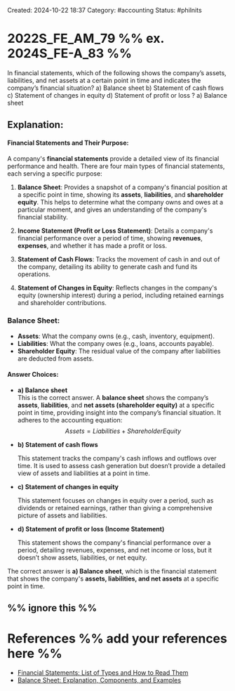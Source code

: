 Created: 2024-10-22 18:37
Category: #accounting 
Status: #philnits



# 2022S_FE_AM_79 %% ex. 2024S_FE-A_83 %%

In financial statements, which of the following shows the company’s assets, liabilities, and net assets at a certain point in time and indicates the company’s financial situation?
a) Balance sheet
b) Statement of cash flows
c) Statement of changes in equity
d) Statement of profit or loss
? 
a) Balance sheet
## **Explanation:**

#### **Financial Statements and Their Purpose:**

A company's **financial statements** provide a detailed view of its financial performance and health. There are four main types of financial statements, each serving a specific purpose:

1. **Balance Sheet**: Provides a snapshot of a company's financial position at a specific point in time, showing its **assets**, **liabilities**, and **shareholder equity**. This helps to determine what the company owns and owes at a particular moment, and gives an understanding of the company's financial stability.

2. **Income Statement (Profit or Loss Statement)**: Details a company's financial performance over a period of time, showing **revenues**, **expenses**, and whether it has made a profit or loss.

3. **Statement of Cash Flows**: Tracks the movement of cash in and out of the company, detailing its ability to generate cash and fund its operations.

4. **Statement of Changes in Equity**: Reflects changes in the company's equity (ownership interest) during a period, including retained earnings and shareholder contributions.

### **Balance Sheet:**

- **Assets**: What the company owns (e.g., cash, inventory, equipment).
- **Liabilities**: What the company owes (e.g., loans, accounts payable).
- **Shareholder Equity**: The residual value of the company after liabilities are deducted from assets.

#### **Answer Choices:**

- **a) Balance sheet**  
    This is the correct answer. A **balance sheet** shows the company’s **assets**, **liabilities**, and **net assets (shareholder equity)** at a specific point in time, providing insight into the company’s financial situation. It adheres to the accounting equation:
    $$Assets=Liabilities+Shareholder  Equity$$

- **b) Statement of cash flows**  

    This statement tracks the company's cash inflows and outflows over time. It is used to assess cash generation but doesn’t provide a detailed view of assets and liabilities at a point in time.

- **c) Statement of changes in equity**  

    This statement focuses on changes in equity over a period, such as dividends or retained earnings, rather than giving a comprehensive picture of assets and liabilities.

- **d) Statement of profit or loss (Income Statement)**  

    This statement shows the company's financial performance over a period, detailing revenues, expenses, and net income or loss, but it doesn’t show assets, liabilities, or net equity.

The correct answer is **a) Balance sheet**, which is the financial statement that shows the company's **assets, liabilities, and net assets** at a specific point in time.

%% ignore this %%
---

# References %% add your references here %%
- [Financial Statements: List of Types and How to Read Them](https://www.investopedia.com/terms/f/financial-statements.asp)
- [Balance Sheet: Explanation, Components, and Examples](https://www.investopedia.com/terms/b/balancesheet.asp)
